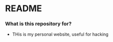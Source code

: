 # README #

### What is this repository for? ###

* THis is my personal website, useful for hacking 
